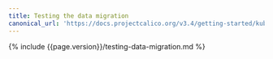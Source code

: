 ```yaml
---
title: Testing the data migration
canonical_url: 'https://docs.projectcalico.org/v3.4/getting-started/kubernetes/upgrade/test'
---
```


{% include {{page.version}}/testing-data-migration.md %}
